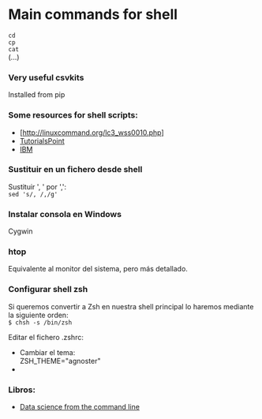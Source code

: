 # Main commands for shell  

`cd`  
`cp`  
`cat`  
(...)  

### Very useful csvkits
Installed from pip

### Some resources for shell scripts:
* [http://linuxcommand.org/lc3_wss0010.php]  
* [TutorialsPoint](https://www.tutorialspoint.com/awk/awk_workflow.htm)
* [IBM](https://www.ibm.com/developerworks/library/l-awk1/index.html)

### Sustituir en un fichero desde shell  
Sustituir ', ' por ',':  
`sed 's/, /,/g'`

### Instalar consola en Windows  
Cygwin

### htop  
Equivalente al monitor del sistema, pero más detallado.  

### Configurar shell zsh
Si queremos convertir a Zsh en nuestra shell principal lo haremos mediante la siguiente orden:  
`$ chsh -s /bin/zsh`  

Editar el fichero .zshrc:  
* Cambiar el tema:  
  ZSH_THEME="agnoster"  
*

### Libros:
* [Data science from the command line](https://www.datascienceatthecommandline.com/)

